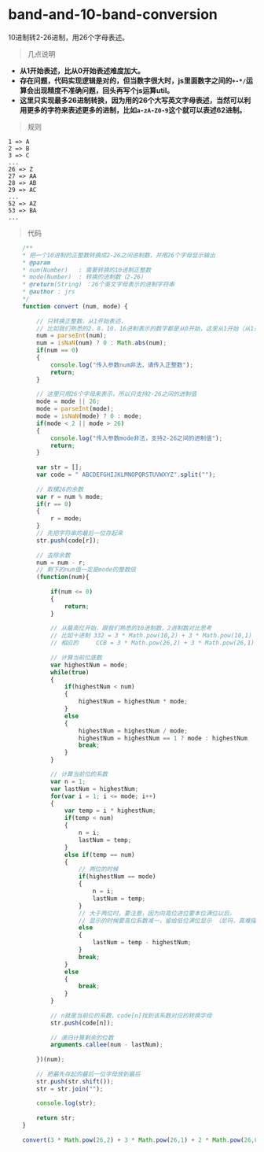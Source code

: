 # band-and-10-band-conversion
10进制转2-26进制，用26个字母表述。

> 几点说明

- **从1开始表述，比从0开始表述难度加大。**<br>
- **存在问题，代码实现逻辑是对的，但当数字很大时，js里面数字之间的`+-*/`运算会出现精度不准确问题，回头再写个js运算util。**<br>
- **这里只实现最多26进制转换，因为用的26个大写英文字母表述，当然可以利用更多的字符来表述更多的进制，比如`a-zA-Z0-9`这个就可以表述62进制。**<br>

> 规则

    1 => A
    2 => B
    3 => C
    ...
    26 => Z
    27 => AA
    28 => AB
    29 => AC
    ...
    52 => AZ
    53 => BA
    ...

> 代码

```javascript
	/**
	* 把一个10进制的正整数转换成2-26之间进制数，并用26个字母显示输出
	* @param 
	* num(Number) 	: 需要转换的10进制正整数
	* mode(Number) 	: 转换的进制数（2-26）
	* @return(String) ：26个英文字母表示的进制字符串
	* @author : jrs
	*/
	function convert (num, mode) {
	
		// 只转换正整数，从1开始表述，
		// 比如我们熟悉的2，8，10，16进制表示的数字都是从0开始，这里从1开始（从1开始会增加难度）
		num = parseInt(num);
		num = isNaN(num) ? 0 : Math.abs(num);
		if(num == 0)
		{
			console.log("传入参数num非法，请传入正整数");
			return;
		}
		
		// 这里只用26个字母来表示，所以只支持2-26之间的进制值
		mode = mode || 26;
		mode = parseInt(mode);
		mode = isNaN(mode) ? 0 : mode;
		if(mode < 2 || mode > 26)
		{
			console.log("传入参数mode非法，支持2-26之间的进制值");
			return;
		}
		
		var str = [];
		var code = " ABCDEFGHIJKLMNOPQRSTUVWXYZ".split("");
		
		// 取模26的余数
		var r = num % mode;
		if(r == 0)
		{
			r = mode;
		}
		// 先把字符串的最后一位存起来
		str.push(code[r]);
		
		// 去除余数	
		num = num - r;
		// 剩下的num值一定是mode的整数倍
		(function(num){
		
			if(num <= 0)
			{
				return;
			}
			
			// 从最高位开始，跟我们熟悉的10进制数，2进制数对比思考
			// 比如十进制 332 = 3 * Math.pow(10,2) + 3 * Math.pow(10,1) + 2 * Math.pow(10,0)
			// 相应的     CCB = 3 * Math.pow(26,2) + 3 * Math.pow(26,1) + 2 * Math.pow(26,0)
			
			// 计算当前位底数 
			var highestNum = mode;
			while(true)
			{
				if(highestNum < num)
				{
					highestNum = highestNum * mode;
				}
				else
				{
					highestNum = highestNum / mode;
					highestNum = highestNum == 1 ? mode : highestNum
					break;
				}
			}

			// 计算当前位的系数
			var n = 1;
            var lastNum = highestNum;
			for(var i = 1; i <= mode; i++)
			{
				var temp = i * highestNum;
				if(temp < num)
				{
					n = i;
					lastNum = temp;
				}
				else if(temp == num)
				{
					// 两位的时候
					if(highestNum == mode)
					{
						n = i;
						lastNum = temp;
					}
					// 大于两位时，要注意，因为向高位进位要本位满位以后，
					// 显示的时候要高位系数减一，留给低位满位显示 （尼玛，真难描述，看得懂就看吧 - -）
					else
					{
						lastNum = temp - highestNum;
					}
					break;
				}
				else
				{
					break;
				}
			}
			
			// n就是当前位的系数，code[n]找到该系数对应的转换字母
			str.push(code[n]);
			
			// 递归计算剩余的位数
			arguments.callee(num - lastNum);
			
		})(num);
		
		// 把最先存起的最后一位字母放到最后
		str.push(str.shift());
		str = str.join("");
		
		console.log(str);
		
		return str;
	}
	
	convert(3 * Math.pow(26,2) + 3 * Math.pow(26,1) + 2 * Math.pow(26,0));
```
